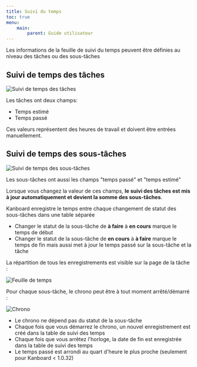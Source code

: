 ```yaml
---
title: Suivi du temps
toc: true
menu:
    main:
        parent: Guide utilisateur
---
```


Les informations de la feuille de suivi du temps peuvent être définies au niveau des tâches ou des sous-tâches

Suivi de temps des tâches
-------------------------

![Suivi de temps des tâches](/images/v1/fr/task-time-tracking.png)

Les tâches ont deux champs:

- Temps estimé
- Temps passé

Ces valeurs représentent des heures de travail et doivent être entrées manuellement.

Suivi de temps des sous-tâches
------------------------------

![Suivi de temps des sous-tâches](/images/v1/fr/subtask-time-tracking.png)

Les sous-tâches ont aussi les champs "temps passé" et "temps estimé"

Lorsque vous changez la valeur de ces champs, **le suivi des tâches est mis à jour automatiquement et devient la somme des sous-tâches**.

Kanboard enregistre le temps entre chaque changement de statut des sous-tâches dans une table séparée

- Changer le statut de la sous-tâche de **à faire** à **en cours** marque le temps de début
- Changer le statut de la sous-tâche de **en cours** à **à faire** marque le temps de fin mais aussi met à jour le temps passé sur la sous-tâche et la tâche

La répartition de tous les enregistrements est visible sur la page de la tâche :

![Feuille de temps](/images/v1/fr/task-timesheet.png)

Pour chaque sous-tâche, le chrono peut être à tout moment arrêté/démarré :

![Chrono](/images/v1/fr/subtask-timer.png)

- Le chrono ne dépend pas du statut de la sous-tâche
- Chaque fois que vous démarrez le chrono, un nouvel enregistrement est créé dans la table de suivi des temps
- Chaque fois que vous arrêtez l'horloge, la date de fin est enregistrée dans la table de suivi des temps
- Le temps passé est arrondi au quart d'heure le plus proche (seulement pour Kanboard < 1.0.32)
